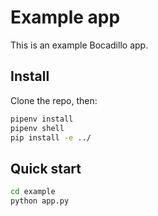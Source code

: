 # Example app

This is an example Bocadillo app.

## Install

Clone the repo, then:

```bash
pipenv install
pipenv shell
pip install -e ../
```

## Quick start

```bash
cd example
python app.py
```
